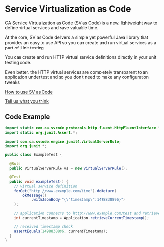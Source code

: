 # Service Virtualization as Code

CA Service Virtualization as Code (SV as Code) is a new, lightweight way to define virtual services and save valuable time. 

At the core, SV as Code delivers a simple yet powerful Java library that provides an easy to use API so you can create and run virtual services as a part of jUnit testing. 

You can create and run HTTP virtual service definitions directly in your unit testing code.

Even better, the HTTP virtual services are completely transparent to an application under test and so you don't need to make any configuration tweaks.

[How to use SV as Code](https://github.com/CA-DevTest/SV-as-Code/wiki)

[Tell us what you think](https://communities.ca.com/community/ca-devtest-community/content?filterID=contentstatus%5Bpublished%5D~category%5Bsv-as-code%5D)


## Code Example
```java
import static com.ca.svcode.protocols.http.fluent.HttpFluentInterface.*;
import static org.junit.Assert.*;

import com.ca.svcode.engine.junit4.VirtualServerRule;
import org.junit.*;

public class ExampleTest {

  @Rule
  public VirtualServerRule vs = new VirtualServerRule();

  @Test
  public void exampleTest() {
    // virtual service definition
    forGet("http://www.example.com/time").doReturn(
        okMessage()
            .withJsonBody("{\"timestamp\":1498838896}")
    );

    // application connects to http://www.example.com/test and retrieves JSON response
    int currentTimestamp = Application.retrieveCurrentTimestamp();

    // received timestamp check
    assertEquals(1498838896, currentTimestamp);
  }
}
```
